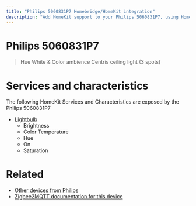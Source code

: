 ```yaml
---
title: "Philips 5060831P7 Homebridge/HomeKit integration"
description: "Add HomeKit support to your Philips 5060831P7, using Homebridge, Zigbee2MQTT and homebridge-z2m."
---
```

<!---
This file has been GENERATED using src/docgen/docgen.ts
DO NOT EDIT THIS FILE MANUALLY!
-->
# Philips 5060831P7
> Hue White & Color ambience Centris ceiling light (3 spots)


# Services and characteristics
The following HomeKit Services and Characteristics are exposed by
the Philips 5060831P7

* [Lightbulb](../../light.md)
  * Brightness
  * Color Temperature
  * Hue
  * On
  * Saturation


# Related
* [Other devices from Philips](../index.md#philips)
* [Zigbee2MQTT documentation for this device](https://www.zigbee2mqtt.io/devices/5060831P7.html)